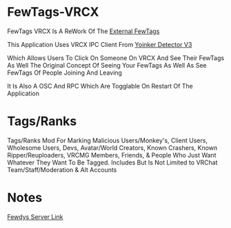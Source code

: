 # FewTags-VRCX
FewTags VRCX Is A ReWork Of The
[External FewTags](https://github.com/Fewdys/FewTags/tree/main/FewTags/FewTags%20External)

This Application Uses VRCX IPC Client From
[Yoinker Detector V3](https://yd.just-h.party/)

Which Allows Users To Click On Someone On VRCX And See Their FewTags As Well The Original Concept Of Seeing Your FewTags As Well As See FewTags Of People Joining And Leaving

It Is Also A OSC And RPC Which Are Togglable On Restart Of The Application

# Tags/Ranks
Tags/Ranks Mod For Marking Malicious Users/Monkey's, Client Users, Wholesome Users, Devs, 
Avatar/World Creators, Known Crashers, Known Ripper/Reuploaders, VRCMG Members, Friends, 
& People Who Just Want Whatever They Want To Be Tagged. Includes But Is Not Limited to VRChat Team/Staff/Moderation & Alt Accounts

# Notes
[Fewdys Server Link](https://discord.gg/EN4RrZR)
